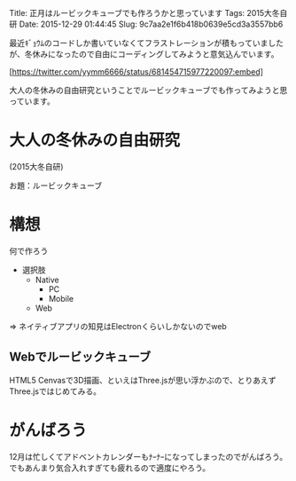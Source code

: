 Title: 正月はルービックキューブでも作ろうかと思っています
Tags: 2015大冬自研
Date: 2015-12-29 01:44:45
Slug: 9c7aa2e1f6b418b0639e5cd3a3557bb6

最近ｷﾞｮｳﾑのコードしか書いていなくてフラストレーションが積もっていましたが、冬休みになったので自由にコーディングしてみようと意気込んでいます。

[https://twitter.com/yymm6666/status/681454715977220097:embed]

大人の冬休みの自由研究ということでルービックキューブでも作ってみようと思っています。

# 大人の冬休みの自由研究

(2015大冬自研)

お題：ルービックキューブ

# 構想

何で作ろう

- 選択肢
  - Native
    - PC
    - Mobile
  - Web

=> ネイティブアプリの知見はElectronくらいしかないのでweb

## Webでルービックキューブ

HTML5 Cenvasで3D描画、といえはThree.jsが思い浮かぶので、とりあえずThree.jsではじめてみる。

# がんばろう

12月は忙しくてアドベントカレンダーもﾅｰﾅｰになってしまったのでがんばろう。でもあんまり気合入れすぎても疲れるので適度にやろう。